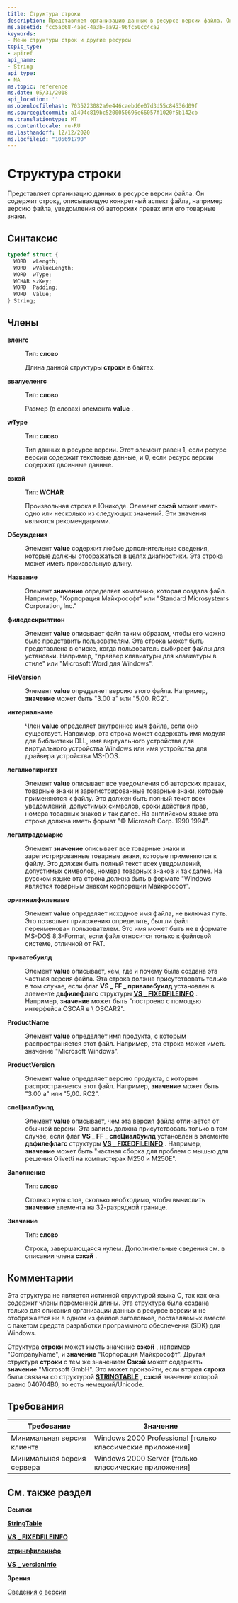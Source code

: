 ```yaml
---
title: Структура строки
description: Представляет организацию данных в ресурсе версии файла. Он содержит строку, описывающую конкретный аспект файла, например версию файла, уведомления об авторских правах или его товарные знаки.
ms.assetid: fcc5ac68-4aec-4a3b-aa92-96fc50cc4ca2
keywords:
- Меню структуры строк и другие ресурсы
topic_type:
- apiref
api_name:
- String
api_type:
- NA
ms.topic: reference
ms.date: 05/31/2018
api_location: ''
ms.openlocfilehash: 7035223082a9e446caebd6e07d3d55c84536d09f
ms.sourcegitcommit: a1494c819bc5200050696e66057f1020f5b142cb
ms.translationtype: MT
ms.contentlocale: ru-RU
ms.lasthandoff: 12/12/2020
ms.locfileid: "105691790"
---
```

# <a name="string-structure"></a>Структура строки

Представляет организацию данных в ресурсе версии файла. Он содержит строку, описывающую конкретный аспект файла, например версию файла, уведомления об авторских правах или его товарные знаки.

## <a name="syntax"></a>Синтаксис


```C++
typedef struct {
  WORD  wLength;
  WORD  wValueLength;
  WORD  wType;
  WCHAR szKey;
  WORD  Padding;
  WORD  Value;
} String;
```



## <a name="members"></a>Члены

<dl> <dt>

**вленгс**
</dt> <dd>

Тип: **слово**

</dd> <dd>

Длина данной структуры **строки** в байтах.

</dd> <dt>

**ввалуеленгс**
</dt> <dd>

Тип: **слово**

</dd> <dd>

Размер (в словах) элемента **value** .

</dd> <dt>

**wType**
</dt> <dd>

Тип: **слово**

</dd> <dd>

Тип данных в ресурсе версии. Этот элемент равен 1, если ресурс версии содержит текстовые данные, и 0, если ресурс версии содержит двоичные данные.

</dd> <dt>

**сзкэй**
</dt> <dd>

Тип: **WCHAR**

</dd> <dd>

Произвольная строка в Юникоде. Элемент **сзкэй** может иметь одно или несколько из следующих значений. Эти значения являются рекомендациями.

<dt>

<span id="Comments"></span><span id="comments"></span><span id="COMMENTS"></span>

<span id="Comments"></span><span id="comments"></span><span id="COMMENTS"></span>**Обсуждения**


</dt> <dd>

Элемент **value** содержит любые дополнительные сведения, которые должны отображаться в целях диагностики. Эта строка может иметь произвольную длину.

</dd> <dt>

<span id="CompanyName"></span><span id="companyname"></span><span id="COMPANYNAME"></span>

<span id="CompanyName"></span><span id="companyname"></span><span id="COMPANYNAME"></span>**Название**


</dt> <dd>

Элемент **значение** определяет компанию, которая создала файл. Например, "Корпорация Майкрософт" или "Standard Microsystems Corporation, Inc."

</dd> <dt>

<span id="FileDescription"></span><span id="filedescription"></span><span id="FILEDESCRIPTION"></span>

<span id="FileDescription"></span><span id="filedescription"></span><span id="FILEDESCRIPTION"></span>**филедескриптион**


</dt> <dd>

Элемент **value** описывает файл таким образом, чтобы его можно было представить пользователям. Эта строка может быть представлена в списке, когда пользователь выбирает файлы для установки. Например, "драйвер клавиатуры для клавиатуры в стиле" или "Microsoft Word для Windows".

</dd> <dt>

<span id="FileVersion"></span><span id="fileversion"></span><span id="FILEVERSION"></span>

<span id="FileVersion"></span><span id="fileversion"></span><span id="FILEVERSION"></span>**FileVersion**


</dt> <dd>

Элемент **value** определяет версию этого файла. Например, **значение** может быть "3.00 a" или "5,00. RC2".

</dd> <dt>

<span id="InternalName"></span><span id="internalname"></span><span id="INTERNALNAME"></span>

<span id="InternalName"></span><span id="internalname"></span><span id="INTERNALNAME"></span>**интерналнаме**


</dt> <dd>

Член **value** определяет внутреннее имя файла, если оно существует. Например, эта строка может содержать имя модуля для библиотеки DLL, имя виртуального устройства для виртуального устройства Windows или имя устройства для драйвера устройства MS-DOS.

</dd> <dt>

<span id="LegalCopyright"></span><span id="legalcopyright"></span><span id="LEGALCOPYRIGHT"></span>

<span id="LegalCopyright"></span><span id="legalcopyright"></span><span id="LEGALCOPYRIGHT"></span>**легалкопиригхт**


</dt> <dd>

Элемент **value** описывает все уведомления об авторских правах, товарные знаки и зарегистрированные товарные знаки, которые применяются к файлу. Это должен быть полный текст всех уведомлений, допустимых символов, сроки действия прав, номера товарных знаков и так далее. На английском языке эта строка должна иметь формат "© Microsoft Corp. 1990 1994".

</dd> <dt>

<span id="LegalTrademarks"></span><span id="legaltrademarks"></span><span id="LEGALTRADEMARKS"></span>

<span id="LegalTrademarks"></span><span id="legaltrademarks"></span><span id="LEGALTRADEMARKS"></span>**легалтрадемаркс**


</dt> <dd>

Элемент **значение** описывает все товарные знаки и зарегистрированные товарные знаки, которые применяются к файлу. Это должен быть полный текст всех уведомлений, допустимых символов, номера товарных знаков и так далее. На русском языке эта строка должна быть в формате "Windows является товарным знаком корпорации Майкрософт".

</dd> <dt>

<span id="OriginalFilename"></span><span id="originalfilename"></span><span id="ORIGINALFILENAME"></span>

<span id="OriginalFilename"></span><span id="originalfilename"></span><span id="ORIGINALFILENAME"></span>**оригиналфиленаме**


</dt> <dd>

Элемент **value** определяет исходное имя файла, не включая путь. Это позволяет приложению определить, был ли файл переименован пользователем. Это имя может быть не в формате MS-DOS 8,3-Format, если файл относится только к файловой системе, отличной от FAT.

</dd> <dt>

<span id="PrivateBuild"></span><span id="privatebuild"></span><span id="PRIVATEBUILD"></span>

<span id="PrivateBuild"></span><span id="privatebuild"></span><span id="PRIVATEBUILD"></span>**приватебуилд**


</dt> <dd>

Элемент **value** описывает, кем, где и почему была создана эта частная версия файла. Эта строка должна присутствовать только в том случае, если флаг **VS \_ FF \_ приватебуилд** установлен в элементе **двфилефлагс** структуры [**VS \_ FIXEDFILEINFO**](/windows/win32/api/verrsrc/ns-verrsrc-vs_fixedfileinfo) . Например, **значение** может быть "построено с помощью интерфейса OSCAR в \\ OSCAR2".

</dd> <dt>

<span id="ProductName"></span><span id="productname"></span><span id="PRODUCTNAME"></span>

<span id="ProductName"></span><span id="productname"></span><span id="PRODUCTNAME"></span>**ProductName**


</dt> <dd>

Элемент **value** определяет имя продукта, с которым распространяется этот файл. Например, эта строка может иметь значение "Microsoft Windows".

</dd> <dt>

<span id="ProductVersion"></span><span id="productversion"></span><span id="PRODUCTVERSION"></span>

<span id="ProductVersion"></span><span id="productversion"></span><span id="PRODUCTVERSION"></span>**ProductVersion**


</dt> <dd>

Элемент **value** определяет версию продукта, с которым распространяется этот файл. Например, **значение** может быть "3.00 a" или "5,00. RC2".

</dd> <dt>

<span id="SpecialBuild"></span><span id="specialbuild"></span><span id="SPECIALBUILD"></span>

<span id="SpecialBuild"></span><span id="specialbuild"></span><span id="SPECIALBUILD"></span>**спеЦиалбуилд**


</dt> <dd>

Элемент **value** описывает, чем эта версия файла отличается от обычной версии. Эта запись должна присутствовать только в том случае, если флаг **VS \_ FF \_ спеЦиалбуилд** установлен в элементе **двфилефлагс** структуры [**VS \_ FIXEDFILEINFO**](/windows/win32/api/verrsrc/ns-verrsrc-vs_fixedfileinfo) . Например, **значение** может быть "частная сборка для проблем с мышью для решения Olivetti на компьютерах M250 и M250E".

</dd> </dl> </dd> <dt>

**Заполнение**
</dt> <dd>

Тип: **слово**

</dd> <dd>

Столько нуля слов, сколько необходимо, чтобы вычислить **значение** элемента на 32-разрядной границе.

</dd> <dt>

**Значение**
</dt> <dd>

Тип: **слово**

</dd> <dd>

Строка, завершающаяся нулем. Дополнительные сведения см. в описании члена **сзкэй** .

</dd> </dl>

## <a name="remarks"></a>Комментарии

Эта структура не является истинной структурой языка C, так как она содержит члены переменной длины. Эта структура была создана только для описания организации данных в ресурсе версии и не отображается ни в одном из файлов заголовков, поставляемых вместе с пакетом средств разработки программного обеспечения (SDK) для Windows.

Структура **строки** может иметь значение **сзкэй** , например "CompanyName", и **значение** "Корпорация Майкрософт". Другая структура **строки** с тем же значением **Сзкэй** может содержать **значение** "Microsoft GmbH". Это может произойти, если вторая **строка** была связана со структурой [**STRINGTABLE**](stringtable.md) , **сзкэй** значение которой равно 040704B0, то есть немецкий/Unicode.

## <a name="requirements"></a>Требования



| Требование | Значение |
|-------------------------------------|------------------------------------------------------------|
| Минимальная версия клиента<br/> | Windows 2000 Professional \[только классические приложения\]<br/> |
| Минимальная версия сервера<br/> | Windows 2000 Server \[только классические приложения\]<br/>       |



## <a name="see-also"></a>См. также раздел

<dl> <dt>

**Ссылки**
</dt> <dt>

[**StringTable**](stringtable.md)
</dt> <dt>

[**VS \_ FIXEDFILEINFO**](/windows/win32/api/verrsrc/ns-verrsrc-vs_fixedfileinfo)
</dt> <dt>

[**стрингфилеинфо**](stringfileinfo.md)
</dt> <dt>

[**VS \_ versionInfo**](vs-versioninfo.md)
</dt> <dt>

**Зрения**
</dt> <dt>

[Сведения о версии](version-information.md)
</dt> </dl>

 

 





